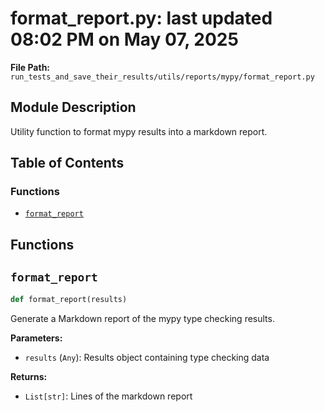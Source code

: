 # format_report.py: last updated 08:02 PM on May 07, 2025

**File Path:** `run_tests_and_save_their_results/utils/reports/mypy/format_report.py`

## Module Description

Utility function to format mypy results into a markdown report.

## Table of Contents

### Functions

- [`format_report`](#format_report)

## Functions

## `format_report`

```python
def format_report(results)
```

Generate a Markdown report of the mypy type checking results.

**Parameters:**

- `results` (`Any`): Results object containing type checking data

**Returns:**

- `List[str]`: Lines of the markdown report
